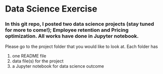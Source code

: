 # Data Science Exercise 
### In this git repo, I posted two data science projects (stay tuned for more to come!); Employee retention and Pricing optimization. All works have done in Jupyter notebook. 

Please go to the project folder that you would like to look at. Each folder has 
 1. one README file 
 2. data file(s) for the project
 3. a Jupyter notebook for data science outcome
